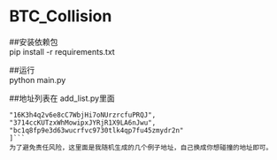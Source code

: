 # BTC_Collision

##安装依赖包<br>
pip install -r requirements.txt

##运行<br>
python main.py

##地址列表在 add_list.py里面<br>
```ll=[
"16K3h4q2v6e8cC7WbjHi7oNUrzrcfuPRQJ",
"3714ccKUTzxWhMowipxJYRjR1X9LA6nJwu",
"bc1q8fp9e3d63wucrfvc9730tlk4qp7fu45zmydr2n"
]```
为了避免责任风险，这里面是我随机生成的几个例子地址，自己换成你想碰撞的地址即可。